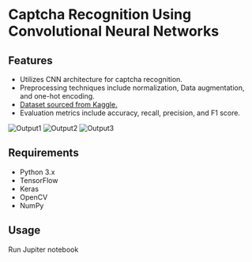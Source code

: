 # Captcha Recognition Using Convolutional Neural Networks

## Features
- Utilizes CNN architecture for captcha recognition.
- Preprocessing techniques include normalization, Data augmentation, and one-hot encoding.
- [Dataset sourced from Kaggle.](https://www.kaggle.com/datasets/fournierp/captcha-version-2-images)
- Evaluation metrics include accuracy, recall, precision, and F1 score.

![Output1](https://github.com/Emeika/image-deblur/assets/126596859/0c3602ae-94f6-4f70-a3ef-ba0d015529ff)
![Output2](https://github.com/Emeika/image-deblur/assets/126596859/b460ac96-e0b9-41b4-955b-1e40fe16ccc7)
![Output3](https://github.com/Emeika/image-deblur/assets/126596859/85ca5728-2162-4f31-9c29-39fca94341d6)


## Requirements
- Python 3.x
- TensorFlow
- Keras
- OpenCV
- NumPy

## Usage
Run Jupiter notebook
